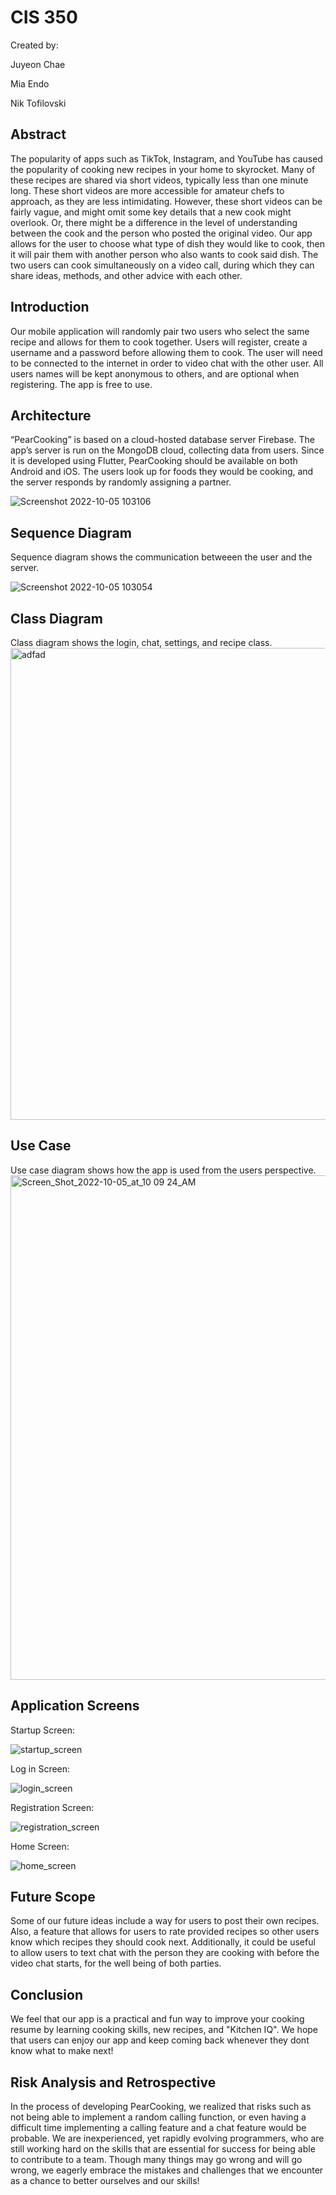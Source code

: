 # CIS 350

Created by:

Juyeon Chae

Mia Endo

Nik Tofilovski

## Abstract

The popularity of apps such as TikTok, Instagram, and YouTube has caused the popularity of cooking new recipes in your home to skyrocket. Many of these recipes are shared via short videos, typically less than one minute long. These short videos are more accessible for amateur chefs to approach, as they are less intimidating. However, these short videos can be fairly vague, and might omit some key details that a new cook might overlook. Or, there might be a difference in the level of understanding between the cook and the person who posted the original video. Our app allows for the user to choose what type of dish they would like to cook, then it will pair them with another person who also wants to cook said dish. The two users can cook simultaneously on a video call, during which they can share ideas, methods, and other advice with each other.

## Introduction

Our mobile application will randomly pair two users who select the same recipe and allows for them to cook together. Users will register, create a username and a password before allowing them to cook. The user will need to be connected to the internet in order to video chat with the other user. All users names will be kept anonymous to others, and are optional when registering. The app is free to use.

## Architecture

“PearCooking” is based on a cloud-hosted database server Firebase. The app’s server is run on the MongoDB cloud, collecting data from users. Since it is developed using Flutter, PearCooking should be available on both Android and iOS. The users look up for foods they would be cooking, and the server responds by randomly assigning a partner.

![Screenshot 2022-10-05 103106](https://user-images.githubusercontent.com/97745229/194086607-254ca9cb-367b-4da9-a791-58fb8e245f4a.png)

## Sequence Diagram
Sequence diagram shows the communication betweeen the user and the server.

![Screenshot 2022-10-05 103054](https://user-images.githubusercontent.com/97745229/194086644-cedc9c86-939c-48d6-8492-03e52b51c26e.png)

## Class Diagram
Class diagram shows the login, chat, settings, and recipe class.
<img width="755" alt="adfad" src="https://user-images.githubusercontent.com/53513581/194447254-8de8114f-44b4-48ff-b04a-5d6e75db7435.png">

## Use Case
Use case diagram shows how the app is used from the users perspective.
<img width="807" alt="Screen_Shot_2022-10-05_at_10 09 24_AM" src="https://user-images.githubusercontent.com/97745229/194086212-7c3bb9ea-3c34-4140-bbdb-d5c9392ed910.png">


## Application Screens


Startup Screen:

![startup_screen](https://user-images.githubusercontent.com/97745229/208062970-acdbe7be-b854-4392-bfc4-6c3105eb5981.png)


Log in Screen:

![login_screen](https://user-images.githubusercontent.com/97745229/208062892-4ff4e247-7ce1-4cf6-aa46-4acd8291c8e6.png)


Registration Screen:

![registration_screen](https://user-images.githubusercontent.com/97745229/208063008-a913884c-9581-4640-bb78-a5bac2c35701.png)


Home Screen:

![home_screen](https://user-images.githubusercontent.com/97745229/208063033-0c7a5698-8231-4e90-a129-4b4b62a7a2cd.png)



## Future Scope
Some of our future ideas include a way for users to post their own recipes. Also, a feature that allows for users to rate provided recipes so other users know which recipes they should cook next. Additionally, it could be useful to allow users to text chat with the person they are cooking with before the video chat starts, for the well being of both parties.


## Conclusion
We feel that our app is a practical and fun way to improve your cooking resume by learning cooking skills, new recipes, and "Kitchen IQ". We hope that users can enjoy our app and keep coming back whenever they dont know what to make next!


## Risk Analysis and Retrospective
In the process of developing PearCooking, we realized that risks such as not being able to implement a random calling function, or even having a difficult time implementing a calling feature and a chat feature would be probable. We are inexperienced, yet rapidly evolving programmers, who are still working hard on the skills that are essential for success for being able to contribute to a team. Though many things may go wrong and will go wrong, we eagerly embrace the mistakes and challenges that we encounter as a chance to better ourselves and our skills!
